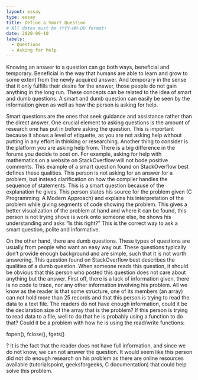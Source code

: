 ```yaml
---
layout: essay
type: essay
title: Define a Smart Question
# All dates must be YYYY-MM-DD format!
date: 2020-09-10
labels:
  - Questions
  - Asking for help
---
```


Knowing an answer to a question can go both ways, beneficial and temporary. Beneficial in the way that humans are able to learn and grow to some extent from the newly acquired answer. And temporary in the sense that it only fulfills their desire for the answer, those people do not gain anything in the long run. These concepts can be related to the idea of smart and dumb questions. A smart and dumb question can easily be seen by the information given as well as how the person is asking for help.

Smart questions are the ones that seek guidance and assistance rather than the direct answer. One crucial element to asking questions is the amount of research one has put in before asking the question. This is important because it shows a level of etiquette, as you are not asking help without putting in any effort in thinking or researching. Another thing to consider is the platform you are asking help from. There is a big difference in the forums you decide to post on. For example, asking for help with mathematics on a website on StackOverflow will not bode positive comments. This example of a smart question found on StackOverflow best defines these qualities. This person is not asking for an answer for a problem, but instead clarification on how the compiler handles the sequence of statements. This is a smart question because of the explanation he gives. This person states his source for the problem given (C Programming: A Modern Approach) and explains his interpretation of the problem while giving segments of code showing the problem. This gives a better visualization of the problem at hand and where it can be found, this person is not trying shove is work onto someone else, he shows his understanding and asks “Is this right?” This is the correct way to ask a smart question, polite and informative.

On the other hand, there are dumb questions. These types of questions are usually from people who want an easy way out. These questions typically don’t provide enough background and are simple, such that it is not worth answering. This question found on StackOverflow best describes the qualities of a dumb question. When someone reads this question, it should be obvious that this person who posted this question does not care about anything but the answer. First off, there is a lack of information given, there is no code to trace, nor any other information involving his problem. All we know as the reader is that some structure, one of its members (an array) can not hold more than 25 records and that this person is trying to read the data to a text file. The readers do not have enough information, could it be the declaration size of the array that is the problem? If this person is trying to read data to a file, well to do that he is probably using a function to do that? Could it be a problem with how he is using the read/write functions: 
<p style= font-family: "Courier New", Courier, monospace; > fopen(), fclose(), fgets()</p>? It is the fact that the reader does not have full information, and since we do not know, we can not answer the question. It would seem like this person did not do enough research on his problem as there are online resources available (tutorialspoint, geeksforgeeks, C documentation) that could help solve this problem.

